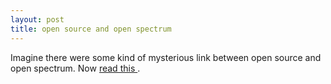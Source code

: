 ```yaml
---
layout: post
title: open source and open spectrum 
---
```

<p>Imagine there were some kind of mysterious link between open source and open spectrum. Now <a href="/projects/ict/openspectrum.html">read this </a>. </p>
